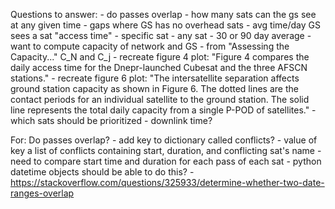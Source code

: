 Questions to answer:
        - do passes overlap
        - how many sats can the gs see at any given time
        - gaps where GS has no overhead sats
        - avg time/day GS sees a sat "access time"
            - specific sat
            - any sat
            - 30 or 90 day average
            - want to compute capacity of network and GS
                - from "Assessing the Capacity..." C_N and C_j
                - recreate figure 4 plot: "Figure 4 compares the daily access time for the Dnepr-launched Cubesat and the three AFSCN stations."
                - recreate figure 6 plot: "The intersatellite separation affects ground station capacity as shown in Figure 6. The dotted lines are the contact periods for an individual satellite to the ground station. The solid line represents the total daily capacity from a single P-POD of satellites."
        - which sats should be prioritized
            - downlink time?
        
        
For: Do passes overlap?
    - add key to dictionary called conflicts?
        - value of key a list of conflicts containing start, duration, and conflicting sat's name
    - need to compare start time and duration for each pass of each sat
        - python datetime objects should be able to do this?
        - https://stackoverflow.com/questions/325933/determine-whether-two-date-ranges-overlap